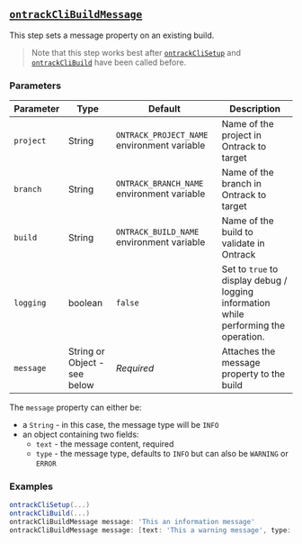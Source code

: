 ## [`ontrackCliBuildMessage`](ontrackCliBuildMessage.groovy)

This step sets a message property on an existing build.

> Note that this step works best after [`ontrackCliSetup`](ontrackCliSetup.md) and [`ontrackCliBuild`](ontrackCliBuild.md) have been called before.

### Parameters

| Parameter | Type | Default | Description |
|---|---|---|---|
| `project` | String | `ONTRACK_PROJECT_NAME` environment variable | Name of the project in Ontrack to target |
| `branch` | String | `ONTRACK_BRANCH_NAME` environment variable | Name of the branch in Ontrack to target |
| `build` | String | `ONTRACK_BUILD_NAME` environment variable | Name of the build to validate in Ontrack |
| `logging` | boolean | `false` | Set to `true` to display debug / logging information while performing the operation. |
| `message` | String or Object - see below | _Required_ | Attaches the message property to the build |

The `message` property can either be:

* a `String` - in this case, the message type will be `INFO`
* an object containing two fields:
    * `text` - the message content, required
    * `type` - the message type, defaults to `INFO` but can also be `WARNING` or `ERROR`

### Examples

````groovy
ontrackCliSetup(...)
ontrackCliBuild(...)
ontrackCliBuildMessage message: 'This an information message'
ontrackCliBuildMessage message: [text: 'This a warning message', type: 'WARNING']
````
